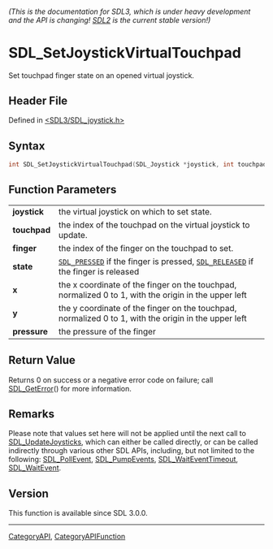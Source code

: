 ###### (This is the documentation for SDL3, which is under heavy development and the API is changing! [SDL2](https://wiki.libsdl.org/SDL2/) is the current stable version!)
# SDL_SetJoystickVirtualTouchpad

Set touchpad finger state on an opened virtual joystick.

## Header File

Defined in [<SDL3/SDL_joystick.h>](https://github.com/libsdl-org/SDL/blob/main/include/SDL3/SDL_joystick.h)

## Syntax

```c
int SDL_SetJoystickVirtualTouchpad(SDL_Joystick *joystick, int touchpad, int finger, Uint8 state, float x, float y, float pressure);

```

## Function Parameters

|                  |                                                                                                                 |
| ---------------- | --------------------------------------------------------------------------------------------------------------- |
| **joystick**     | the virtual joystick on which to set state.                                                                     |
| **touchpad**     | the index of the touchpad on the virtual joystick to update.                                                    |
| **finger**       | the index of the finger on the touchpad to set.                                                                 |
| **state**        | [`SDL_PRESSED`](SDL_PRESSED) if the finger is pressed, [`SDL_RELEASED`](SDL_RELEASED) if the finger is released |
| **x**            | the x coordinate of the finger on the touchpad, normalized 0 to 1, with the origin in the upper left            |
| **y**            | the y coordinate of the finger on the touchpad, normalized 0 to 1, with the origin in the upper left            |
| **pressure**     | the pressure of the finger                                                                                      |

## Return Value

Returns 0 on success or a negative error code on failure; call
[SDL_GetError](SDL_GetError)() for more information.

## Remarks

Please note that values set here will not be applied until the next call to
[SDL_UpdateJoysticks](SDL_UpdateJoysticks), which can either be called
directly, or can be called indirectly through various other SDL APIs,
including, but not limited to the following:
[SDL_PollEvent](SDL_PollEvent), [SDL_PumpEvents](SDL_PumpEvents),
[SDL_WaitEventTimeout](SDL_WaitEventTimeout),
[SDL_WaitEvent](SDL_WaitEvent).

## Version

This function is available since SDL 3.0.0.

----
[CategoryAPI](CategoryAPI), [CategoryAPIFunction](CategoryAPIFunction)

